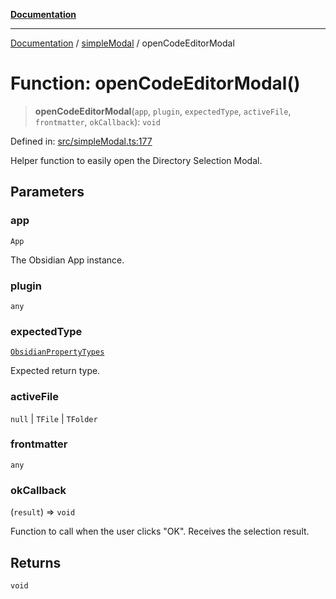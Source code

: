 [**Documentation**](https://raw.githubusercontent.com/Christian-Me/obsidian-front-matter-automate/main/doc/README.md)

***

[Documentation](https://raw.githubusercontent.com/Christian-Me/obsidian-front-matter-automate/main/doc/README.md) / [simpleModal](https://raw.githubusercontent.com/Christian-Me/obsidian-front-matter-automate/main/doc/simpleModal/README.md) / openCodeEditorModal

# Function: openCodeEditorModal()

> **openCodeEditorModal**(`app`, `plugin`, `expectedType`, `activeFile`, `frontmatter`, `okCallback`): `void`

Defined in: [src/simpleModal.ts:177](https://github.com/Christian-Me/folder-to-tags-plugin/blob/ea97d76ce7b235ca1e3494401efc98e537acc1fb/src/simpleModal.ts#L177)

Helper function to easily open the Directory Selection Modal.

## Parameters

### app

`App`

The Obsidian App instance.

### plugin

`any`

### expectedType

[`ObsidianPropertyTypes`](https://raw.githubusercontent.com/Christian-Me/obsidian-front-matter-automate/main/doc/types/type-aliases/ObsidianPropertyTypes.md)

Expected return type.

### activeFile

`null` | `TFile` | `TFolder`

### frontmatter

`any`

### okCallback

(`result`) => `void`

Function to call when the user clicks "OK". Receives the selection result.

## Returns

`void`
